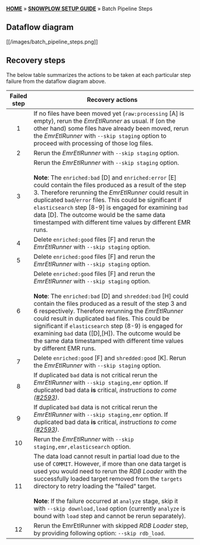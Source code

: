 [**HOME**](Home) » [**SNOWPLOW SETUP GUIDE**](Setting-up-Snowplow) » Batch Pipeline Steps

## Dataflow diagram

[[/images/batch_pipeline_steps.png]]

## Recovery steps

The below table summarizes the actions to be taken at each particular step failure from the dataflow diagram above.

Failed step | Recovery actions 
:---:|---
 1 | If no files have been moved yet (`raw:processing` [A] is empty), rerun the *EmrEtlRunner* as usual. If (on the other hand) some files have already been moved, rerun the *EmrEtlRunner* with `--skip staging` option to proceed with processing of those log files.
 2 | Rerun the *EmrEtlRunner* with `--skip staging` option.|
 3 | Rerun the *EmrEtlRunner* with `--skip staging` option.<br><br>**Note**: The `enriched:bad` [D] and `enriched:error` [E] could contain the files produced as a result of the step 3. Therefore rerunning the *EmrEtlRunner* could result in duplicated `bad`/`error` files. This could be significant if `elasticsearch` step [8-9] is engaged for examining `bad` data [D]. The outcome would be the same data timestamped with different time values by different EMR runs.
 4 | Delete `enriched:good` files [F] and rerun the *EmrEtlRunner* with `--skip staging` option.
 5 | Delete `enriched:good` files [F] and rerun the *EmrEtlRunner* with `--skip staging` option.
 6 | Delete `enriched:good` files [F] and rerun the *EmrEtlRunner* with `--skip staging` option.<br><br>**Note**: The `enriched:bad` [D] and `shredded:bad` [H] could contain the files produced as a result of the step 3 and 6 respectively. Therefore rerunning the *EmrEtlRunner* could result in duplicated `bad` files. This could be significant if `elasticsearch` step (8-9) is engaged for examining `bad` data ([D],[H]). The outcome would be the same data timestamped with different time values by different EMR runs.
 7 | Delete `enriched:good` [F] and `shredded:good` [K]. Rerun the *EmrEtlRunner* with `--skip staging` option.
 8 | If duplicated `bad` data is not critical rerun the *EmrEtlRunner* with `--skip staging,emr` option. If duplicated bad data **is** critical, *instructions to come ([#2593](https://github.com/snowplow/snowplow/issues/2593))*.
 9 | If duplicated `bad` data is not critical rerun the *EmrEtlRunner* with `--skip staging,emr` option. If duplicated bad data **is** critical, *instructions to come ([#2593](https://github.com/snowplow/snowplow/issues/2593))*.
 10 | Rerun the *EmrEtlRunner* with `--skip staging,emr,elasticsearch` option.
 11 | The data load cannot result in partial load due to the use of `COMMIT`. However, if more than one data target is used you would need to rerun the *RDB Loader* with the successfully loaded target removed from the `targets` directory to retry loading the "failed" target.<br><br>**Note**: If the failure occurred at `analyze` stage, skip it with `--skip download,load` option (currently `analyze` is bound with `load` step and cannot be rerun separately).
 12 | Rerun the EmrEtlRunner with skipped *RDB Loader* step, by providing following option: `--skip rdb_load`.
